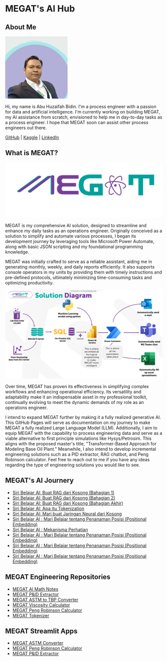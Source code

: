 # MEGAT's AI Hub


## About Me

<img src="asset/Abukacak.png" alt="Megat" width="200">


Hi, my name is Abu Huzaifah Bidin. I'm a process engineer with a passion for data and artificial intelligence. I'm currently working on building MEGAT, my AI assistance from scratch, envisioned to help me in day-to-day tasks as a process engineer. I hope that MEGAT soon can assist other process engineers out there.

[GitHub](https://github.com/maercaestro) | [Kaggle](https://www.kaggle.com/abuhuzaifahbidin) | [LinkedIn](https://www.linkedin.com/in/abu-huzaifah-bidin-71391068)

## What is MEGAT?
![MEGAT](asset/MEGATLogo.png)

MEGAT is my comprehensive AI solution, designed to streamline and enhance my daily tasks as an operations engineer. Originally conceived as a solution to simplify and automate various processes, I began its development journey by leveraging tools like Microsoft Power Automate, along with basic JSON scripting and my foundational programming knowledge.

MEGAT was initially crafted to serve as a reliable assistant, aiding me in generating monthly, weekly, and daily reports efficiently. It also supports console operators in my units by providing them with timely instructions and pre-defined protocols, ultimately minimizing time-consuming tasks and optimizing productivity.

![MEGAT Framework](asset/image.png)

Over time, MEGAT has proven its effectiveness in simplifying complex workflows and enhancing operational efficiency. Its versatility and adaptability make it an indispensable asset in my professional toolkit, continually evolving to meet the dynamic demands of my role as an operations engineer.

I intend to expand MEGAT further by making it a fully realized generative AI. This GitHub Pages will serve as documentation on my journey to make MEGAT a fully realized Large Language Model (LLM). Additionally, I aim to equip MEGAT with the capability to process engineering data and serve as a viable alternative to first principle simulations like Hysys/Petrosim. This aligns with the proposed master's title, "Transformer-Based Approach for Modeling Base Oil Plant." Meanwhile, I also intend to develop incremental engineering solutions such as a PID extractor, RAG chatbot, and Peng Robinson calculator. Feel free to reach out to me if you have any ideas regarding the type of engineering solutions you would like to see.

## MEGAT's AI Journery
- [Siri Belajar AI: Buat RAG dari Kosong (Bahagian 1)](https://medium.com/@maercaestro/siri-belajar-ai-buat-rag-dari-kosong-bahagian-1-46d6acf201e8)
- [Siri Belajar AI: Buat RAG dari Kosong (Bahagian 2)](https://medium.com/@maercaestro/siri-belajar-ai-buat-rag-dari-kosong-bahagian-2-a41554905d37)
- [Siri Belajar AI: Buat RAG dari Kosong (Bahagian Akhir)](https://medium.com/@maercaestro/siri-belajar-ai-buat-rag-dari-kosong-bahagian-akhir-0cb63bffee64)
- [Siri Belajar AI: Apa itu Tokenization](https://medium.com/@maercaestro/siri-belajar-ai-apa-itu-tokenization-6e11104d8801)
- [Siri Belajar AI: Mari buat Jaringan Neural dari Kosong](https://medium.com/@maercaestro/siri-belajar-ai-mari-buat-jaringan-neural-dari-kosong-b525ba11171c)
- [Siri Belajar AI : Mari Belajar tentang Penanaman Posisi (Positional Embedding)](https://medium.com/@maercaestro/siri-belajar-ai-mari-belajar-tentang-penanaman-posisi-positional-embedding-94ad4cdd7cc2)
- [Siri Belajar AI : Mekanisma Perhatian](https://medium.com/@maercaestro/siri-belajar-ai-mekanisma-perhatian-cd71853ec325)
- [Siri Belajar AI : Mari Belajar tentang Penanaman Posisi (Positional Embedding)](https://medium.com/@maercaestro/siri-belajar-ai-mari-belajar-tentang-penanaman-posisi-positional-embedding-94ad4cdd7cc2)
- [Siri Belajar AI : Mari Belajar tentang Penanaman Posisi (Positional Embedding)](https://medium.com/@maercaestro/siri-belajar-ai-mari-belajar-tentang-penanaman-posisi-positional-embedding-94ad4cdd7cc2)
- [Siri Belajar AI : Mari Belajar tentang Penanaman Posisi (Positional Embedding)](https://medium.com/@maercaestro/siri-belajar-ai-mari-belajar-tentang-penanaman-posisi-positional-embedding-94ad4cdd7cc2)

## MEGAT Engineering Repositories
- [MEGAT AI Math Notes](https://github.com/maercaestro/megat-ai-notes)
- [MEGAT P&ID Extractor](https://github.com/maercaestro/pidextractor)
- [MEGAT ASTM to TBP Converter](https://github.com/maercaestro/astmconverter)
- [MEGAT Viscosity Calculator](https://github.com/maercaestro/megat-viscosity)
- [MEGAT Peng Robinson Calculator](https://github.com/maercaestro/megatpengrobinson)
- [MEGAT Tokenizer](https://github.com/maercaestro/megat-tokenizer)

## MEGAT Streamlit Apps
- [MEGAT ASTM Converter](https://megat-astmconverter.streamlit.app/)
- [MEGAT Peng Robinson Calculator](https://megatpengrobinson.streamlit.app/)
- [MEGAT P&ID Extractor](https://megat-pidextractor.streamlit.app/)


